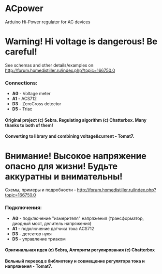 # ACpower
Arduino Hi-Power regulator for AC devices

__Warning! Hi voltage is dangerous! Be careful!__
=================================================

See schemas and other details/examples on http://forum.homedistiller.ru/index.php?topic=166750.0
### Connections:
* **A0** - Voltage meter 
* **A1** - ACS712
* **D3** - ZeroCross detector 
* **D5** - Triac

#### Original project (c) Sebra. Regulating algorithm (c) Chatterbox. Many thanks to both of them!
#### Converting to library and combining voltage&current - Tomat7.

__Внимание! Высокое напряжение опасно для жизни!__
__Будьте аккуратны и внимательны!__
====================================================================================

Схемы, примеры и подробности - http://forum.homedistiller.ru/index.php?topic=166750.0

### Подключения:
* **A0** - подключение "измерителя" напряжения (трансформатор, диодный мост, делитель напряжения)
* **A1** - подключение датчика тока ACS712
* **D3** - детектор нуля
* **D5** - управление триаком

#### Оригинальная идея (c) Sebra, Алгоритм регулирования (c) Chatterbox
#### Вольный перевод в библиотеку и совмещение регулятора тока и напряжения - Tomat7.
